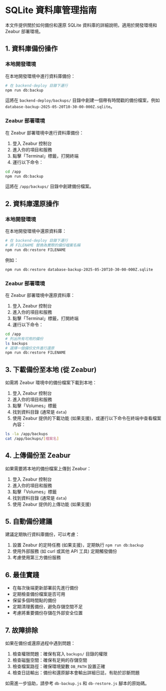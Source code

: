 # SQLite 資料庫管理指南

本文件提供關於如何備份和還原 SQLite 資料庫的詳細說明，適用於開發環境和 Zeabur 部署環境。

## 1. 資料庫備份操作

### 本地開發環境

在本地開發環境中進行資料庫備份：

```bash
# 在 backend-deploy 目錄下運行
npm run db:backup
```

這將在 `backend-deploy/backups/` 目錄中創建一個帶有時間戳的備份檔案，例如 `database-backup-2025-05-20T10-30-00-000Z.sqlite`。

### Zeabur 部署環境

在 Zeabur 部署環境中進行資料庫備份：

1. 登入 Zeabur 控制台
2. 進入你的項目和服務
3. 點擊「Terminal」標籤，打開終端
4. 運行以下命令：

```bash
cd /app
npm run db:backup
```

這將在 `/app/backups/` 目錄中創建備份檔案。

## 2. 資料庫還原操作

### 本地開發環境

在本地開發環境中還原資料庫：

```bash
# 在 backend-deploy 目錄下運行
# 將 FILENAME 替換為實際的備份檔案名稱
npm run db:restore FILENAME
```

例如：

```bash
npm run db:restore database-backup-2025-05-20T10-30-00-000Z.sqlite
```

### Zeabur 部署環境

在 Zeabur 部署環境中還原資料庫：

1. 登入 Zeabur 控制台
2. 進入你的項目和服務
3. 點擊「Terminal」標籤，打開終端
4. 運行以下命令：

```bash
cd /app
# 列出所有可用的備份
ls backups
# 選擇一個備份文件進行還原
npm run db:restore FILENAME
```

## 3. 下載備份至本地 (從 Zeabur)

如需將 Zeabur 環境中的備份檔案下載到本地：

1. 登入 Zeabur 控制台
2. 進入你的項目和服務
3. 點擊「Volumes」標籤
4. 找到資料目錄 (通常是 `data`)
5. 使用 Zeabur 提供的下載功能 (如果支援)，或運行以下命令在終端中查看檔案內容：

```bash
ls -la /app/backups
cat /app/backups/[檔案名]
```

## 4. 上傳備份至 Zeabur

如果需要將本地的備份檔案上傳到 Zeabur：

1. 登入 Zeabur 控制台
2. 進入你的項目和服務
3. 點擊「Volumes」標籤
4. 找到資料目錄 (通常是 `data`)
5. 使用 Zeabur 提供的上傳功能 (如果支援)

## 5. 自動備份建議

建議定期執行資料庫備份，可以考慮：

1. 設置 Zeabur 的定時任務 (如果支援)，定期執行 `npm run db:backup`
2. 使用外部服務 (如 curl 或其他 API 工具) 定期觸發備份
3. 考慮使用第三方備份服務

## 6. 最佳實踐

- 在每次後端更新部署前先進行備份
- 定期檢查備份檔案是否可用
- 保留多個時間點的備份
- 定期清理舊備份，避免存儲空間不足
- 考慮將重要備份存儲在外部安全位置

## 7. 故障排除

如果在備份或還原過程中遇到問題：

1. 檢查權限問題：確保有寫入 `backups/` 目錄的權限
2. 檢查磁盤空間：確保有足夠的存儲空間
3. 檢查檔案路徑：確保環境變數 `DB_PATH` 設置正確
4. 檢查日誌輸出：備份和還原腳本會輸出詳細日誌，有助於診斷問題

如需進一步協助，請參考 `db-backup.js` 和 `db-restore.js` 腳本的原始碼。 